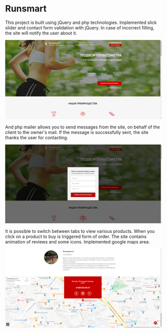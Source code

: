 # Runsmart

This project is built using jQuery and php technologies.
Implemented slick slider and contact form validation with jQuery. In case of incorrect filling, the site will notify the user about it.

![Screen](PulseScreen1.png)

And php mailer allows you to send messages from the site, on behalf of the client to the owner's mail. 
If the message is successfully sent, the site thanks the user for contacting.

![Screen](PulseScreen2.png)

It is possible to switch between tabs to view various products. 
When you click on a product to buy is triggered form of order.
The site contains animation of reviews and some icons. Implemented google maps area.

![Screen](PulseScreen3.png)
